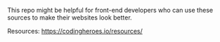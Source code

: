 This repo might be helpful for front-end developers who can use these sources to make their websites look better.

Resources: https://codingheroes.io/resources/
